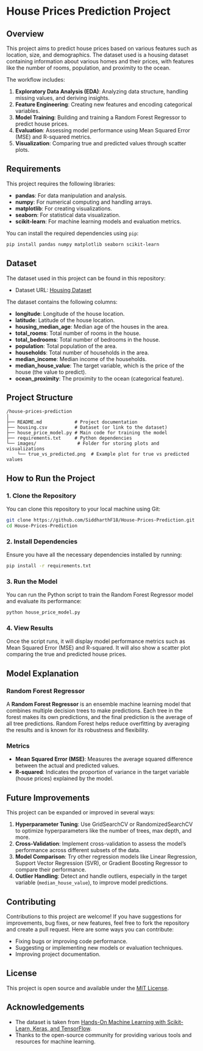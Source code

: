 
# House Prices Prediction Project

## Overview
This project aims to predict house prices based on various features such as location, size, and demographics. The dataset used is a housing dataset containing information about various homes and their prices, with features like the number of rooms, population, and proximity to the ocean.

The workflow includes:
1. **Exploratory Data Analysis (EDA)**: Analyzing data structure, handling missing values, and deriving insights.
2. **Feature Engineering**: Creating new features and encoding categorical variables.
3. **Model Training**: Building and training a Random Forest Regressor to predict house prices.
4. **Evaluation**: Assessing model performance using Mean Squared Error (MSE) and R-squared metrics.
5. **Visualization**: Comparing true and predicted values through scatter plots.

## Requirements
This project requires the following libraries:
- **pandas**: For data manipulation and analysis.
- **numpy**: For numerical computing and handling arrays.
- **matplotlib**: For creating visualizations.
- **seaborn**: For statistical data visualization.
- **scikit-learn**: For machine learning models and evaluation metrics.

You can install the required dependencies using `pip`:
```bash
pip install pandas numpy matplotlib seaborn scikit-learn
```

## Dataset
The dataset used in this project can be found in this repository:
- Dataset URL: [Housing Dataset](https://raw.githubusercontent.com/ageron/handson-ml/master/datasets/housing/housing.csv)

The dataset contains the following columns:
- **longitude**: Longitude of the house location.
- **latitude**: Latitude of the house location.
- **housing_median_age**: Median age of the houses in the area.
- **total_rooms**: Total number of rooms in the house.
- **total_bedrooms**: Total number of bedrooms in the house.
- **population**: Total population of the area.
- **households**: Total number of households in the area.
- **median_income**: Median income of the households.
- **median_house_value**: The target variable, which is the price of the house (the value to predict).
- **ocean_proximity**: The proximity to the ocean (categorical feature).

## Project Structure
```
/house-prices-prediction
│
├── README.md            # Project documentation
├── housing.csv          # Dataset (or link to the dataset)
├── house_price_model.py # Main code for training the model
├── requirements.txt     # Python dependencies
└── images/               # Folder for storing plots and visualizations
    └── true_vs_predicted.png  # Example plot for true vs predicted values
```

## How to Run the Project

### 1. Clone the Repository
You can clone this repository to your local machine using Git:
```bash
git clone https://github.com/SiddharthF18/House-Prices-Prediction.git
cd House-Prices-Prediction
```

### 2. Install Dependencies
Ensure you have all the necessary dependencies installed by running:
```bash
pip install -r requirements.txt
```

### 3. Run the Model
You can run the Python script to train the Random Forest Regressor model and evaluate its performance:
```bash
python house_price_model.py
```

### 4. View Results
Once the script runs, it will display model performance metrics such as Mean Squared Error (MSE) and R-squared. It will also show a scatter plot comparing the true and predicted house prices.

## Model Explanation
### **Random Forest Regressor**
A **Random Forest Regressor** is an ensemble machine learning model that combines multiple decision trees to make predictions. Each tree in the forest makes its own predictions, and the final prediction is the average of all tree predictions. Random Forest helps reduce overfitting by averaging the results and is known for its robustness and flexibility.

### **Metrics**
- **Mean Squared Error (MSE)**: Measures the average squared difference between the actual and predicted values.
- **R-squared**: Indicates the proportion of variance in the target variable (house prices) explained by the model.

## Future Improvements
This project can be expanded or improved in several ways:
1. **Hyperparameter Tuning**: Use GridSearchCV or RandomizedSearchCV to optimize hyperparameters like the number of trees, max depth, and more.
2. **Cross-Validation**: Implement cross-validation to assess the model’s performance across different subsets of the data.
3. **Model Comparison**: Try other regression models like Linear Regression, Support Vector Regression (SVR), or Gradient Boosting Regressor to compare their performance.
4. **Outlier Handling**: Detect and handle outliers, especially in the target variable (`median_house_value`), to improve model predictions.

## Contributing
Contributions to this project are welcome! If you have suggestions for improvements, bug fixes, or new features, feel free to fork the repository and create a pull request. Here are some ways you can contribute:
- Fixing bugs or improving code performance.
- Suggesting or implementing new models or evaluation techniques.
- Improving project documentation.

## License
This project is open source and available under the [MIT License](LICENSE).

## Acknowledgements
- The dataset is taken from [Hands-On Machine Learning with Scikit-Learn, Keras, and TensorFlow](https://github.com/ageron/handson-ml).
- Thanks to the open-source community for providing various tools and resources for machine learning.

